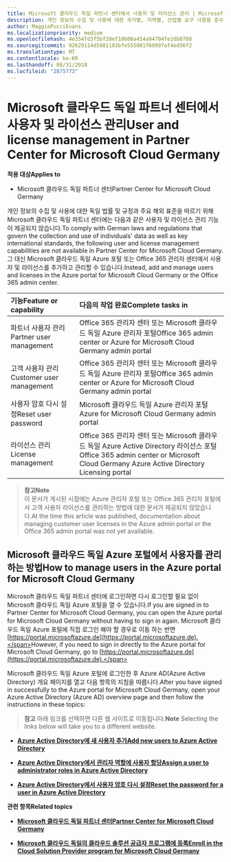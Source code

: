 ```yaml
---
title: Microsoft 클라우드 독일 파트너 센터에서 사용자 및 라이선스 관리 | Microsoft 클라우드 독일 파트너 센터
description: 개인 정보의 수집 및 사용에 대한 국가별, 지역별, 산업별 요구 사항을 준수하기 위해 Microsoft 클라우드 독일 파트너 센터에는 사용자 관리 기능이 제공되지 않습니다. 그 대신 Microsoft 클라우드 독일 Azure 포털에서 사용자를 추가하고 관리할 수 있습니다.
author: MaggiePucciEvans
ms.localizationpriority: medium
ms.openlocfilehash: 4e354fd3f5bf20ef10600a454a94704fe2db0700
ms.sourcegitcommit: 92629114d5081103bfe555081f69997af4ed56f2
ms.translationtype: MT
ms.contentlocale: ko-KR
ms.lasthandoff: 08/31/2018
ms.locfileid: "2875773"
---
```

# <a name="user-and-license-management-in-partner-center-for-microsoft-cloud-germany"></a><span data-ttu-id="cd116-104">Microsoft 클라우드 독일 파트너 센터에서 사용자 및 라이선스 관리</span><span class="sxs-lookup"><span data-stu-id="cd116-104">User and license management in Partner Center for Microsoft Cloud Germany</span></span>

**<span data-ttu-id="cd116-105">적용 대상</span><span class="sxs-lookup"><span data-stu-id="cd116-105">Applies to</span></span>**

-  <span data-ttu-id="cd116-106">Microsoft 클라우드 독일 파트너 센터</span><span class="sxs-lookup"><span data-stu-id="cd116-106">Partner Center for Microsoft Cloud Germany</span></span>

<span data-ttu-id="cd116-107">개인 정보의 수집 및 사용에 대한 독일 법률 및 규정과 주요 해외 표준을 따르기 위해 Microsoft 클라우드 독일 파트너 센터에는 다음과 같은 사용자 및 라이선스 관리 기능이 제공되지 않습니다.</span><span class="sxs-lookup"><span data-stu-id="cd116-107">To comply with German laws and regulations that govern the collection and use of individuals' data as well as key international standards, the following user and license management capabilities are not available in Partner Center for Microsoft Cloud Germany.</span></span> <span data-ttu-id="cd116-108">그 대신 Microsoft 클라우드 독일 Azure 포털 또는 Office 365 관리자 센터에서 사용자 및 라이선스를 추가하고 관리할 수 있습니다.</span><span class="sxs-lookup"><span data-stu-id="cd116-108">Instead, add and manage users and licenses in the Azure portal for Microsoft Cloud Germany or the Office 365 admin center.</span></span>

<span data-ttu-id="cd116-109">기능</span><span class="sxs-lookup"><span data-stu-id="cd116-109">Feature or capability</span></span> | <span data-ttu-id="cd116-110">다음의 작업 완료</span><span class="sxs-lookup"><span data-stu-id="cd116-110">Complete tasks in</span></span>
:--- | :---
<span data-ttu-id="cd116-111">파트너 사용자 관리</span><span class="sxs-lookup"><span data-stu-id="cd116-111">Partner user management</span></span> | <span data-ttu-id="cd116-112">Office 365 관리자 센터 또는 Microsoft 클라우드 독일 Azure 관리자 포털</span><span class="sxs-lookup"><span data-stu-id="cd116-112">Office 365 admin center or Azure for Microsoft Cloud Germany admin portal</span></span>
<span data-ttu-id="cd116-113">고객 사용자 관리</span><span class="sxs-lookup"><span data-stu-id="cd116-113">Customer user management</span></span> | <span data-ttu-id="cd116-114">Office 365 관리자 센터 또는 Microsoft 클라우드 독일 Azure 관리자 포털</span><span class="sxs-lookup"><span data-stu-id="cd116-114">Office 365 admin center or Azure for Microsoft Cloud Germany admin portal</span></span>
<span data-ttu-id="cd116-115">사용자 암호 다시 설정</span><span class="sxs-lookup"><span data-stu-id="cd116-115">Reset user password</span></span> | <span data-ttu-id="cd116-116">Microsoft 클라우드 독일 Azure 관리자 포털</span><span class="sxs-lookup"><span data-stu-id="cd116-116">Azure for Microsoft Cloud Germany admin portal</span></span>
<span data-ttu-id="cd116-117">라이선스 관리</span><span class="sxs-lookup"><span data-stu-id="cd116-117">License management</span></span> | <span data-ttu-id="cd116-118">Office 365 관리자 센터 또는 Microsoft 클라우드 독일 Azure Active Directory 라이선스 포털</span><span class="sxs-lookup"><span data-stu-id="cd116-118">Office 365 admin center or Microsoft Cloud Germany Azure Active Directory Licensing portal</span></span>

>**<span data-ttu-id="cd116-119">참고</span><span class="sxs-lookup"><span data-stu-id="cd116-119">Note</span></span>**<br>
<span data-ttu-id="cd116-120">이 문서가 게시된 시점에는 Azure 관리자 포털 또는 Office 365 관리자 포털에서 고객 사용자 라이선스를 관리하는 방법에 대한 문서가 제공되지 않았습니다.</span><span class="sxs-lookup"><span data-stu-id="cd116-120">At the time this article was published, documentation about managing customer user licenses in the Azure admin portal or the Office 365 admin portal was not yet available.</span></span>

## <a name="how-to-manage-users-in-the-azure-portal-for-microsoft-cloud-germany"></a><span data-ttu-id="cd116-121">Microsoft 클라우드 독일 Azure 포털에서 사용자를 관리하는 방법</span><span class="sxs-lookup"><span data-stu-id="cd116-121">How to manage users in the Azure portal for Microsoft Cloud Germany</span></span> 

<span data-ttu-id="cd116-122">Microsoft 클라우드 독일 파트너 센터에 로그인하면 다시 로그인할 필요 없이 Microsoft 클라우드 독일 Azure 포털을 열 수 있습니다.</span><span class="sxs-lookup"><span data-stu-id="cd116-122">If you are signed in to Partner Center for Microsoft Cloud Germany, you can open the Azure portal for Microsoft Cloud Germany without having to sign in again.</span></span> <span data-ttu-id="cd116-123">Microsoft 클라우드 독일 Azure 포털에 직접 로그인 해야 할 경우로 이동 하는 반면 [https://portal.microsoftazure.de](https://portal.microsoftazure.de).</span><span class="sxs-lookup"><span data-stu-id="cd116-123">However, if you need to sign in directly to the Azure portal for Microsoft Cloud Germany, go to [https://portal.microsoftazure.de](https://portal.microsoftazure.de).</span></span> 

<span data-ttu-id="cd116-124">Microsoft 클라우드 독일 Azure 포털에 로그인한 후 Azure AD(Azure Active Directory) 개요 페이지를 열고 다음 항목의 지침을 따릅니다.</span><span class="sxs-lookup"><span data-stu-id="cd116-124">After you have signed in successfully to the Azure portal for Microsoft Cloud Germany, open your Azure Active Directory (Azure AD) overview page and then follow the instructions in these topics:</span></span>

><span data-ttu-id="cd116-125">**참고** 아래 링크를 선택하면 다른 웹 사이트로 이동됩니다.</span><span class="sxs-lookup"><span data-stu-id="cd116-125">**Note** Selecting the links below will take you to a different website.</span></span> 

-  [**<span data-ttu-id="cd116-126">Azure Active Directory에 새 사용자 추가</span><span class="sxs-lookup"><span data-stu-id="cd116-126">Add new users to Azure Active Directory</span></span>**](https://docs.microsoft.com/azure/active-directory/active-directory-users-create-azure-portal)

-  [**<span data-ttu-id="cd116-127">Azure Active Directory에서 관리자 역할에 사용자 할당</span><span class="sxs-lookup"><span data-stu-id="cd116-127">Assign a user to administrator roles in Azure Active Directory</span></span>**](https://docs.microsoft.com/azure/active-directory/active-directory-users-assign-role-azure-portal)

-  [**<span data-ttu-id="cd116-128">Azure Active Directory에서 사용자 암호 다시 설정</span><span class="sxs-lookup"><span data-stu-id="cd116-128">Reset the password for a user in Azure Active Directory</span></span>**](https://docs.microsoft.com/azure/active-directory/active-directory-users-reset-password-azure-portal)

**<span data-ttu-id="cd116-129">관련 항목</span><span class="sxs-lookup"><span data-stu-id="cd116-129">Related topics</span></span>**

-  [**<span data-ttu-id="cd116-130">Microsoft 클라우드 독일 파트너 센터</span><span class="sxs-lookup"><span data-stu-id="cd116-130">Partner Center for Microsoft Cloud Germany</span></span>**](partner-center-for-microsoft-cloud-germany.md)

-  [**<span data-ttu-id="cd116-131">Microsoft 클라우드 독일의 클라우드 솔루션 공급자 프로그램에 등록</span><span class="sxs-lookup"><span data-stu-id="cd116-131">Enroll in the Cloud Solution Provider program for Microsoft Cloud Germany</span></span>**](enroll-in-csp-for-microsoft-cloud-germany.md)
